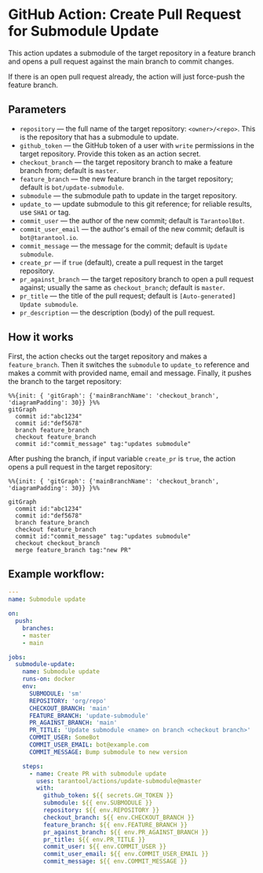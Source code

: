 # GitHub Action: Create Pull Request for Submodule Update

This action updates a submodule of the target repository in a feature branch and 
opens a pull request against the main branch to commit changes.

If there is an open pull request already, the action will just force-push the 
feature branch.

## Parameters

- `repository` — the full name of the target repository: `<owner>/<repo>`.
  This is the repository that has a submodule to update.
- `github_token` — the GitHub token of a user with `write` permissions in the 
  target repository. Provide this token as an action secret.
- `checkout_branch` — the target repository branch to make a feature branch from;
  default is `master`.
- `feature_branch` — the new feature branch in the target repository; 
  default is `bot/update-submodule`.
- `submodule` — the submodule path to update in the target repository.
- `update_to` — update submodule to this git reference; for reliable results,
  use `SHA1` or tag.
- `commit_user` — the author of the new commit; default is `TarantoolBot`.
- `commit_user_email` — the author's email of the new commit;
  default is `bot@tarantool.io`.
- `commit_message` — the message for the commit; default is `Update submodule`.
- `create_pr` — if `true` (default), create a pull request in the target repository.
- `pr_against_branch` — the target repository branch to open a pull request 
  against; usually the same as `checkout_branch`; default is `master`.
- `pr_title` — the title of the pull request;
  default is `[Auto-generated] Update submodule`.
- `pr_description` — the description (body) of the pull request.

## How it works

First, the action checks out the target repository and makes a `feature_branch`.
Then it switches the `submodule` to `update_to` reference and makes a commit
with provided name, email and message.
Finally, it pushes the branch to the target repository:

<!-- this is a Mermaid diagram, see
https://mermaid-js.github.io/mermaid/#/gitgraph.

Configuration variables are listed in 
https://github.com/mermaid-js/mermaid/blob/59fdaa3b534e32437aeb7ac4ade9685511fb6a7e/packages/mermaid/src/defaultConfig.ts#L1129.

Without diagramPadding, diagram's area was too small, so that tag labels
did not fit in the diagram (at least on Firefox).
-->

```mermaid
%%{init: { 'gitGraph': {'mainBranchName': 'checkout_branch', 'diagramPadding': 30}} }%%
gitGraph
  commit id:"abc1234"
  commit id:"def5678"
  branch feature_branch
  checkout feature_branch
  commit id:"commit_message" tag:"updates submodule"
```

After pushing the branch, if input variable `create_pr` is `true`,
the action opens a pull request in the target repository:

```mermaid
%%{init: { 'gitGraph': {'mainBranchName': 'checkout_branch', 'diagramPadding': 30}} }%%

gitGraph
  commit id:"abc1234"
  commit id:"def5678"
  branch feature_branch
  checkout feature_branch
  commit id:"commit_message" tag:"updates submodule"
  checkout checkout_branch
  merge feature_branch tag:"new PR"
```

## Example workflow:

```yml
---
name: Submodule update

on:
  push:
    branches: 
    - master
    - main

jobs:
  submodule-update:
    name: Submodule update
    runs-on: docker
    env:
      SUBMODULE: 'sm'
      REPOSITORY: 'org/repo'
      CHECKOUT_BRANCH: 'main'
      FEATURE_BRANCH: 'update-submodule'
      PR_AGAINST_BRANCH: 'main'
      PR_TITLE: 'Update submodule <name> on branch <checkout branch>'
      COMMIT_USER: SomeBot
      COMMIT_USER_EMAIL: bot@example.com
      COMMIT_MESSAGE: Bump submodule to new version

    steps:
      - name: Create PR with submodule update
        uses: tarantool/actions/update-submodule@master
        with:
          github_token: ${{ secrets.GH_TOKEN }}
          submodule: ${{ env.SUBMODULE }}
          repository: ${{ env.REPOSITORY }}
          checkout_branch: ${{ env.CHECKOUT_BRANCH }}
          feature_branch: ${{ env.FEATURE_BRANCH }}
          pr_against_branch: ${{ env.PR_AGAINST_BRANCH }}
          pr_title: ${{ env.PR_TITLE }}
          commit_user: ${{ env.COMMIT_USER }}
          commit_user_email: ${{ env.COMMIT_USER_EMAIL }}
          commit_message: ${{ env.COMMIT_MESSAGE }}
```
